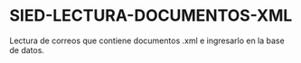 # SIED-LECTURA-DOCUMENTOS-XML
Lectura de correos que contiene documentos .xml e ingresarlo en la base de datos.
